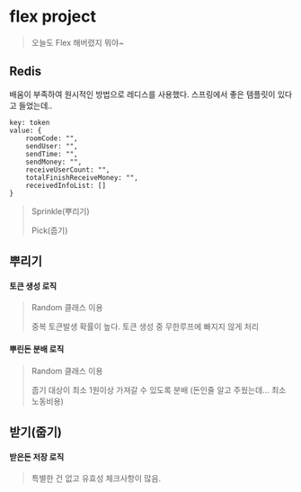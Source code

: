 # flex project

>오늘도 Flex 해버렸지 뭐야~


## Redis
배움이 부족하여 원시적인 방법으로 레디스를 사용했다.
스프링에서 좋은 템플릿이 있다고 들었는데.. 

```
key: token
value: {
    roomCode: "",
    sendUser: "",
    sendTime: "",
    sendMoney: "",
    receiveUserCount: "",
    totalFinishReceiveMoney: "",
    receivedInfoList: []
}
```
>Sprinkle(뿌리기)
>
>Pick(줍기)


## 뿌리기
#### 토큰 생성 로직
>Random 클래스 이용
>
>중복 토큰발생 확률이 높다. 토큰 생성 중 무한루프에 빠지지 않게 처리
#### 뿌린돈 분배 로직
>Random 클래스 이용
>
>줍기 대상이 최소 1원이상 가져갈 수 있도록 분배 (돈인줄 알고 주웠는데... 최소 노동비용)
>

## 받기(줍기)
#### 받은돈 저장 로직
>
>특별한 건 없고 유효성 체크사항이 많음.